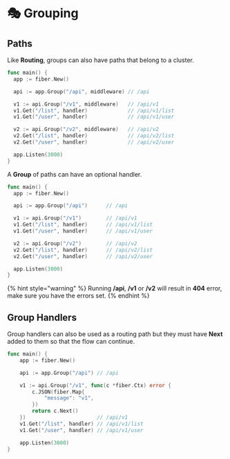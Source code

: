 # 🎭 Grouping

## Paths

Like **Routing**, groups can also have paths that belong to a cluster.

```go
func main() {
  app := fiber.New()

  api := app.Group("/api", middleware) // /api

  v1 := api.Group("/v1", middleware)   // /api/v1
  v1.Get("/list", handler)             // /api/v1/list
  v1.Get("/user", handler)             // /api/v1/user

  v2 := api.Group("/v2", middleware)   // /api/v2
  v2.Get("/list", handler)             // /api/v2/list
  v2.Get("/user", handler)             // /api/v2/user

  app.Listen(3000)
}
```

A **Group** of paths can have an optional handler.

```go
func main() {
  app := fiber.New()

  api := app.Group("/api")      // /api

  v1 := api.Group("/v1")        // /api/v1
  v1.Get("/list", handler)      // /api/v1/list
  v1.Get("/user", handler)      // /api/v1/user

  v2 := api.Group("/v2")        // /api/v2
  v2.Get("/list", handler)      // /api/v2/list
  v2.Get("/user", handler)      // /api/v2/user

  app.Listen(3000)
}
```

{% hint style="warning" %}
Running **/api**, **/v1** or **/v2** will result in **404** error, make sure you have the errors set.
{% endhint %}

## Group Handlers

Group handlers can also be used as a routing path but they must have **Next** added to them so that the flow can continue.

```go
func main() {
    app := fiber.New()

    api := app.Group("/api") // /api

    v1 := api.Group("/v1", func(c *fiber.Ctx) error {
        c.JSON(fiber.Map{
            "message": "v1",
        })
        return c.Next()
    })                       // /api/v1
    v1.Get("/list", handler) // /api/v1/list
    v1.Get("/user", handler) // /api/v1/user

    app.Listen(3000)
}
```

